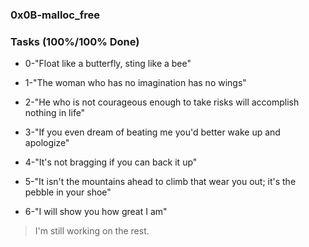 ### 0x0B-malloc_free
### Tasks (100%/100% Done)

- 0-"Float like a butterfly, sting like a bee"

- 1-"The woman who has no imagination has no wings"

- 2-"He who is not courageous enough to take risks will accomplish nothing in life"

- 3-"If you even dream of beating me you'd better wake up and apologize"

- 4-"It's not bragging if you can back it up"

- 5-"It isn't the mountains ahead to climb that wear you out; it's the pebble in your shoe"

- 6-"I will show you how great I am"

> I'm still working on the rest.
